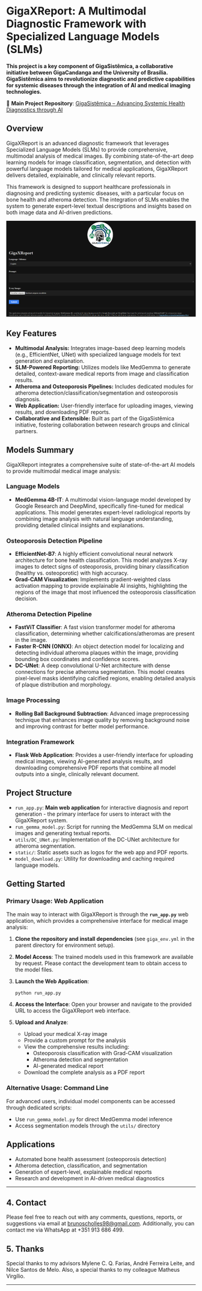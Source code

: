 # GigaXReport: A Multimodal Diagnostic Framework with Specialized Language Models (SLMs)

**This project is a key component of GigaSistêmica, a collaborative initiative between GigaCandanga and the University of Brasília. GigaSistêmica aims to revolutionize diagnostic and predictive capabilities for systemic diseases through the integration of AI and medical imaging technologies.**

🔗 **Main Project Repository**: [GigaSistêmica – Advancing Systemic Health Diagnostics through AI](https://github.com/BrunoScholles98/GigaSistemica-Advancing-Systemic-Health-Diagnostics-through-AI)

## Overview

GigaXReport is an advanced diagnostic framework that leverages Specialized Language Models (SLMs) to provide comprehensive, multimodal analysis of medical images. By combining state-of-the-art deep learning models for image classification, segmentation, and detection with powerful language models tailored for medical applications, GigaXReport delivers detailed, explainable, and clinically relevant reports.

This framework is designed to support healthcare professionals in diagnosing and predicting systemic diseases, with a particular focus on bone health and atheroma detection. The integration of SLMs enables the system to generate expert-level textual descriptions and insights based on both image data and AI-driven predictions.

![](https://raw.githubusercontent.com/BrunoScholles98/GigaXReport-A-Multimodal-Diagnostic-Framework-with-Specialized-Language-Models-SLMs/refs/heads/main/static/MainPage_Example.png)

## Key Features

- **Multimodal Analysis:** Integrates image-based deep learning models (e.g., EfficientNet, UNet) with specialized language models for text generation and explanation.
- **SLM-Powered Reporting:** Utilizes models like MedGemma to generate detailed, context-aware medical reports from image and classification results.
- **Atheroma and Osteoporosis Pipelines:** Includes dedicated modules for atheroma detection/classification/segmentation and osteoporosis diagnosis.
- **Web Application:** User-friendly interface for uploading images, viewing results, and downloading PDF reports.
- **Collaborative and Extensible:** Built as part of the GigaSistêmica initiative, fostering collaboration between research groups and clinical partners.

## Models Summary

GigaXReport integrates a comprehensive suite of state-of-the-art AI models to provide multimodal medical image analysis:

### **Language Models**
- **MedGemma 4B-IT**: A multimodal vision-language model developed by Google Research and DeepMind, specifically fine-tuned for medical applications. This model generates expert-level radiological reports by combining image analysis with natural language understanding, providing detailed clinical insights and explanations.

### **Osteoporosis Detection Pipeline**
- **EfficientNet-B7**: A highly efficient convolutional neural network architecture for bone health classification. This model analyzes X-ray images to detect signs of osteoporosis, providing binary classification (healthy vs. osteoporotic) with high accuracy.
- **Grad-CAM Visualization**: Implements gradient-weighted class activation mapping to provide explainable AI insights, highlighting the regions of the image that most influenced the osteoporosis classification decision.

### **Atheroma Detection Pipeline**
- **FastViT Classifier**: A fast vision transformer model for atheroma classification, determining whether calcifications/atheromas are present in the image.
- **Faster R-CNN (ONNX)**: An object detection model for localizing and detecting individual atheroma plaques within the image, providing bounding box coordinates and confidence scores.
- **DC-UNet**: A deep convolutional U-Net architecture with dense connections for precise atheroma segmentation. This model creates pixel-level masks identifying calcified regions, enabling detailed analysis of plaque distribution and morphology.

### **Image Processing**
- **Rolling Ball Background Subtraction**: Advanced image preprocessing technique that enhances image quality by removing background noise and improving contrast for better model performance.

### **Integration Framework**
- **Flask Web Application**: Provides a user-friendly interface for uploading medical images, viewing AI-generated analysis results, and downloading comprehensive PDF reports that combine all model outputs into a single, clinically relevant document.

## Project Structure

- `run_app.py`: **Main web application** for interactive diagnosis and report generation - the primary interface for users to interact with the GigaXReport system.
- `run_gemma_model.py`: Script for running the MedGemma SLM on medical images and generating textual reports.
- `utils/DC_UNet.py`: Implementation of the DC-UNet architecture for atheroma segmentation.
- `static/`: Static assets such as logos for the web app and PDF reports.
- `model_download.py`: Utility for downloading and caching required language models.

## Getting Started

### **Primary Usage: Web Application**

The main way to interact with GigaXReport is through the **`run_app.py`** web application, which provides a comprehensive interface for medical image analysis:

1. **Clone the repository and install dependencies** (see `giga_env.yml` in the parent directory for environment setup).

2. **Model Access**: The trained models used in this framework are available by request. Please contact the development team to obtain access to the model files.

3. **Launch the Web Application**:
   ```bash
   python run_app.py
   ```

4. **Access the Interface**: Open your browser and navigate to the provided URL to access the GigaXReport web interface.

5. **Upload and Analyze**: 
   - Upload your medical X-ray image
   - Provide a custom prompt for the analysis
   - View the comprehensive results including:
     - Osteoporosis classification with Grad-CAM visualization
     - Atheroma detection and segmentation
     - AI-generated medical report
   - Download the complete analysis as a PDF report

### **Alternative Usage: Command Line**

For advanced users, individual model components can be accessed through dedicated scripts:
- Use `run_gemma_model.py` for direct MedGemma model inference
- Access segmentation models through the `utils/` directory

## Applications

- Automated bone health assessment (osteoporosis detection)
- Atheroma detection, classification, and segmentation
- Generation of expert-level, explainable medical reports
- Research and development in AI-driven medical diagnostics

---

## 4. Contact

Please feel free to reach out with any comments, questions, reports, or suggestions via email at [brunoscholles98@gmail.com](mailto:brunoscholles98@gmail.com). Additionally, you can contact me via WhatsApp at +351 913 686 499.

## 5. Thanks

Special thanks to my advisors Mylene C. Q. Farias, André Ferreira Leite, and Nilce Santos de Melo. Also, a special thanks to my colleague Matheus Virgílio.

---
